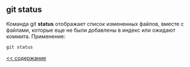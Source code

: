 ## git status

Команда git **status** отображает список измененных файлов, вместе с файлами, которые еще не были добавлены в индекс или ожидают коммита. Применение:

```
git status
```

[<< содержание](./readme.md)